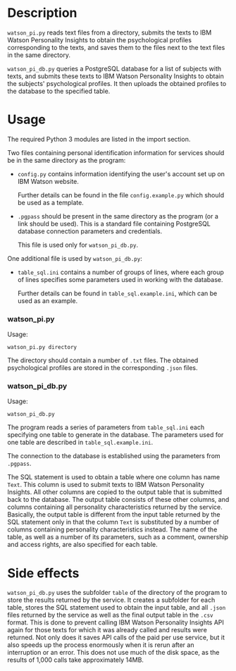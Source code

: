 # Description

`watson_pi.py` reads text files from a directory, submits the texts to
IBM Watson Personality Insights to obtain the psychological profiles
corresponding to the texts, and saves them to the files next to the
text files in the same directory.

`watson_pi_db.py` queries a PostgreSQL database for a list of subjects
with texts, and submits these texts to IBM Watson Personality Insights
to obtain the subjects' psychological profiles. It then uploads the
obtained profiles to the database to the specified table.

# Usage

The required Python 3 modules are listed in the import section.

Two files containing personal identification information for services
should be in the same directory as the program:

- `config.py` contains information identifying the user's account
  set up on IBM Watson website.

  Further details can be found in the
  file `config.example.py` which should be used as a template.

- `.pgpass` should be present in the same directory as the program
  (or a link should be used). This is a standard file containing
  PostgreSQL database connection parameters and credentials.

  This file is used only for `watson_pi_db.py`.

One additional file is used by `watson_pi_db.py`:

- `table_sql.ini` contains a number of groups of lines, where each
  group of lines specifies some parameters used in working with
  the database.

  Further details can be found in `table_sql.example.ini`, which
  can be used as an example.

### watson_pi.py

Usage:

```
watson_pi.py directory
```

The directory should contain a number of `.txt` files. The obtained
psychological profiles are stored in the corresponding `.json` files.

### watson_pi_db.py

Usage:

```
watson_pi_db.py
```

The program reads a series of parameters from `table_sql.ini` each
specifying one table to generate in the database. The parameters
used for one table are described in `table_sql.example.ini`.

The connection to the database is established using the parameters
from `.pgpass`.

The SQL statement is used to obtain a table where one column has name
`Text`. This column is used to submit texts to IBM Watson Personality
Insights. All other columns are copied to the output table that is
submitted back to the database. The output table consists of these
other columns, and columns containing all personality characteristics
returned by the service. Basically, the output table is different from
the input table returned by the SQL statement only in that the column
`Text` is substituted by a number of columns containing personality
characteristics instead. The name of the table, as well as a number of
its parameters, such as a comment, ownership and access rights, are
also specified for each table.

# Side effects

`watson_pi_db.py` uses the subfolder `table` of the directory of the
program to store the results returned by the service. It creates a
subfolder for each table, stores the SQL statement used to obtain the
input table, and all `.json` files returned by the service as well as
the final output table in the `.csv` format. This is done to prevent
calling IBM Watson Personality Insights API again for those texts for
which it was already called and results were returned. Not only does
it saves API calls of the paid per use service, but it also speeds up
the process enormously when it is rerun after an interruption or an
error. This does not use much of the disk space, as the results of
1,000 calls take approximately 14MB.

